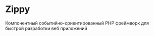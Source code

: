 Zippy
=====

  Компонентный событийно-ориентированный  PHP  фреймворк для  быстрой  разработки 
веб  приложений
